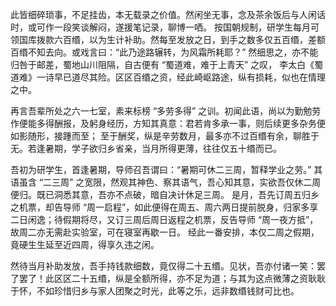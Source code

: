此皆细碎琐事，不足挂齿，本无载录之价值。然闲坐无事，念及茶余饭后与人闲话时，或可作一段笑谈解闷，遂援笔记录，聊博一哂。
按国朝规制，研学生每月可领国库拨款六百缗，以为生计补助。然每至发放之日，到手之数多仅五百缗，差额百缗不知去向。或戏言曰：“此乃途路辗转，为风霜所耗耶？” 然细思之，亦不能归咎于邮差，蜀地山川阻隔，自古便有 “蜀道难，难于上青天” 之叹，
李太白《蜀道难》一诗早已道尽其险。区区百缗之资，经此崎岖路途，纵有损耗，似也在情理之中。

再言吾辈所处之六一七室，素来标榜 “多劳多得” 之训。初闻此语，尚以为勤勉劳作便能多得酬报，及躬身经历，方知其真意：君若肯多承一事，则后续更多杂务便如影随形，接踵而至；
至于酬奖，纵是辛劳数月，最多亦不过百缗有余，聊胜于无。若逢暑期，学子欲归乡省亲，当月所得更薄，往往仅五十缗而已。

吾初为研学生，首逢暑期，导师召吾谓曰：“暑期可休二三周，暂释学业之劳。” 其语虽含 “二三周” 之宽限，然观其神色、察其语气，吾心知其意，实欲吾仅休二周便归。既已洞悉其意，吾亦不点破，暗自决计休足三周。
是月，吾先订周五归乡之机票，却告导师 “周一启程”，如此便得在周五、周六两日提前脱身，归家多享二日闲逸；待假期将尽，又订三周后周日返程之机票，反告导师 “周一夜方抵”，故周二亦无需赴实验室，可在寝室再歇一日。
经此一番安排，本仅二周之假期，竟硬生生延至近四周，得享久违之闲。

然待当月补助发放，吾手持钱款细数，竟仅得二十五缗。见状，吾亦付诸一笑：罢了罢了！此区区二十五缗，纵是全额所得，亦不足为道；与其为这点微薄之资耿耿于怀，不如珍惜归乡与家人团聚之时光，此等之乐，远非数缗钱财可比也。
